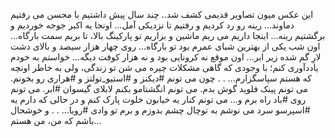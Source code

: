 این عکس میون تصاویر قدیمی کشف شد.. چند سال پیش داشتیم با محسن می رفتیم دماوند...
رینه رو رد کردیم و رفتیم تا نزدیکی آمل... اونجا یه اکبر جوجه خوردیم و برگشتیم رینه...
اینجا داریم می ریم ماشین و بزاریم تو پارکینگ بالا، تا بریم سمت بارگاه...
اون شب یکی از بهترین شبای عمرم بود تو بارگاه... روی چهار هزار سیصد و بالای دشت لارِ گم شده زیر ابر... اون موقع نه کرونایی بود و نه هزار کوفت دیگه... خواستم به خودم یاددآوری کنم؛ با وجودی که گاهی مشکلات چیره می شن تو زندگی، ولی به خاطر اونچه که هستم سپاسگزارم...
.
.
چون می تونم #دیکنز و #استیو_تولتز و #هراری رو بخونم.
می تونم پینک فلوید گوش بدم.
می تونم انگشتامو بکنم لابلای گیسوان #ابر.
می تونم روی #باد راه برم و...
می تونم کنار یه خیابون خلوت پارک کنم و در حالی که دارم یه #اسپرسو سرد می نوشم به توچال چشم بدوزم و برم تو وادی #رویا...
.
.
و خوشحال باشم که من، من هستم...
